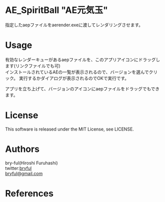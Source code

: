 ﻿# AE_SpiritBall "AE元気玉"

指定したaepファイルをaerender.exeに渡してレンダリングさせます。<br>


# Usage
有効なレンダーキューがあるaepファイルを、このアプリアイコンにドラッグします(リンクファイルでも可)<br>
インストールされているAEの一覧が表示されるので、バージョンを選んでクリック。
実行するかダイアログが表示されるのでOKで実行です。


アプリを立ち上げて、バージョンのアイコンにaepファイルをドラッグでもできます。



# License

This software is released under the MIT License, see LICENSE.  

# Authors

bry-ful(Hiroshi Furuhashi)  
twitter:[bryful](https://twitter.com/bryful)  
bryful@gmail.com  

# References

